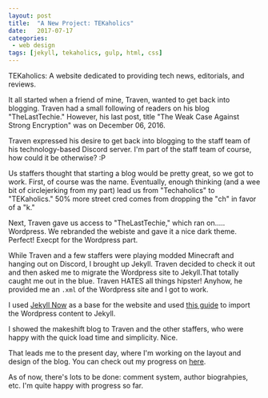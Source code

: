 ```yaml
---
layout: post
title:  "A New Project: TEKaholics"
date:   2017-07-17
categories:
 - web design
tags: [jekyll, tekaholics, gulp, html, css]
---
```


TEKaholics: A website dedicated to providing tech news, editorials, and reviews.

It all started when a friend of mine, Traven, wanted to get back into blogging.
Traven had a small following of readers on his blog "TheLastTechie." However,
his last post, title "The Weak Case Against Strong Encryption" was on December 06,
2016.

Traven expressed his desire to get back into blogging to the staff team of his
technology-based Discord server. I'm part of the staff team of course, how could
it be otherwise? :P

Us staffers thought that starting a blog would be pretty great, so we got to work.
First, of course was the name. Eventually, enough thinking (and a wee bit of
circlejerking from my part) lead us from "Techaholics" to "TEKaholics." 50% more
street cred comes from dropping the "ch" in favor of a "k."

Next, Traven gave us access to "TheLastTechie," which ran on..... Wordpress. We
rebranded the webiste and gave it a nice dark theme. Perfect! Execpt for the
Wordpress part.

While Traven and a few staffers were playing modded Minecraft and hanging out
on Discord, I brought up Jekyll. Traven decided to check it out and then asked
me to migrate the Wordpress site to Jekyll.That totally caught me out in the blue.
Traven HATES all things hipster! Anyhow, he provided me an `.xml` of the Wordpress
site and I got to work.

I used [Jekyll Now](http://www.jekyllnow.com/) as a base for the website
and used [this guide](http://import.jekyllrb.com/docs/wordpressdotcom/) to
import the Wordpress content to Jekyll.

I showed the makeshift blog to Traven and the other staffers, who were
happy with the quick load time and simplicity. Nice. 

That leads me to the present day, where I'm working on the layout and design
of the blog. You can check out my progress on [here](https://tekaholics.github.io/).

As of now, there's lots to be done: comment system, author biograhpies, etc.
I'm quite happy with progress so far.
